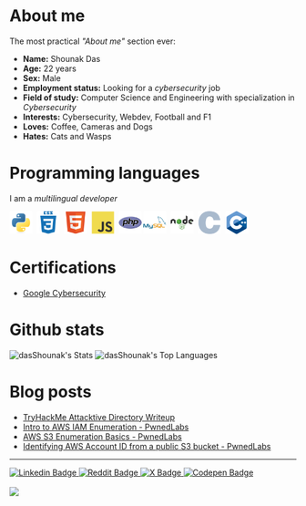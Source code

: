 # About me
The most practical _"About me"_ section ever:
- **Name:** Shounak Das
- **Age:** 22 years
- **Sex:** Male
- **Employment status:** Looking for a _cybersecurity_ job
- **Field of study:** Computer Science and Engineering with specialization in _Cybersecurity_
- **Interests:** Cybersecurity, Webdev, Football and F1
- **Loves:** Coffee, Cameras and Dogs
- **Hates:** Cats and Wasps

# Programming languages
I am a _multilingual developer_
<div>
  <img src="https://github.com/devicons/devicon/blob/master/icons/python/python-original.svg" title="Python" alt="python" width="40" height="40"/>&nbsp;
  <img src="https://github.com/devicons/devicon/blob/master/icons/css3/css3-plain-wordmark.svg"  title="CSS3" alt="CSS" width="40" height="40"/>&nbsp;
  <img src="https://github.com/devicons/devicon/blob/master/icons/html5/html5-original.svg" title="HTML5" alt="HTML" width="40" height="40"/>&nbsp;
  <img src="https://github.com/devicons/devicon/blob/master/icons/javascript/javascript-original.svg" title="JavaScript" alt="JavaScript" width="40" height="40"/>&nbsp;
  <img src="https://github.com/devicons/devicon/blob/master/icons/php/php-original.svg" title="PHP" alt="php" width="40" height="40"/>
  <img src="https://github.com/devicons/devicon/blob/master/icons/mysql/mysql-original-wordmark.svg" title="MySQL"  alt="MySQL" width="40" height="40"/>&nbsp;
  <img src="https://github.com/devicons/devicon/blob/master/icons/nodejs/nodejs-original-wordmark.svg" title="NodeJS" alt="NodeJS" width="40" height="40"/>&nbsp;
  <img src="https://github.com/devicons/devicon/blob/master/icons/c/c-original.svg" title="C" alt="C" width="40" height="40"/>&nbsp;
  <img src="https://github.com/devicons/devicon/blob/master/icons/cplusplus/cplusplus-original.svg" title="C++" alt="C++" width="40" height="40"/>&nbsp;
</div>

# Certifications
- [Google Cybersecurity](https://www.coursera.org/account/accomplishments/specialization/MXE0A45QXXYB)

# Github stats
![dasShounak's Stats](https://github-readme-stats.vercel.app/api?username=dasShounak&theme=dark&show_icons=true&hide_border=true&count_private=false)
![dasShounak's Top Languages](https://github-readme-stats.vercel.app/api/top-langs/?username=dasShounak&theme=dark&show_icons=true&hide_border=true&layout=compact)

# Blog posts
<!-- BLOG-POST-LIST:START -->
- [TryHackMe Attacktive Directory Writeup](https://shounakdas.netlify.app/blog/2025-07-01-tryhackme-attacktive-directory-writeup/)
- [Intro to AWS IAM Enumeration - PwnedLabs](https://shounakdas.netlify.app/blog/2025-06-04-intro-to-aws-iam-enumeration-pwnedlabs/)
- [AWS S3 Enumeration Basics - PwnedLabs](https://shounakdas.netlify.app/blog/2025-06-04-aws-s3-enumeration-basics-pwnedlabs/)
- [Identifying AWS Account ID from a public S3 bucket - PwnedLabs](https://shounakdas.netlify.app/blog/2025-05-25-identifying-aws-account-id-from-a-public-s3-bucket-pwnedlabs/)
<!-- BLOG-POST-LIST:END -->

---

<div id="footer" align="left">
  <div id="badges">
    <a href="linkedin.com/in/dasshounak/">
      <img alt="Linkedin Badge" src="https://img.shields.io/badge/linkedin-blue?style=for-the-badge&color=blue">
    </a>
    <a href="https://www.reddit.com/user/dasShounak/">
      <img alt="Reddit Badge" src="https://img.shields.io/badge/reddit-orange?style=for-the-badge&color=orange">
    </a>
    <a href="https://x.com/lordc3rb">
      <img alt="X Badge" src="https://img.shields.io/badge/Twitter-blue?style=for-the-badge"/>
    </a>
    <a href="https://codepen.io/dasshounak/b">
      <img alt="Codepen Badge" src="https://img.shields.io/badge/codepen-grey?style=for-the-badge"/>
    </a>
  </div>
  <br />
  <img src="https://i.giphy.com/media/v1.Y2lkPTc5MGI3NjExN2JxOHhubnk2ZzhlZmNzMHZ4bnJ2ZjJzZHZsaHoyZjhnYm0xbXp2YyZlcD12MV9pbnRlcm5hbF9naWZfYnlfaWQmY3Q9Zw/K6ebxluteo5mz6WhLi/giphy.gif" alt"I almost feel like that was about me" />
</div>
